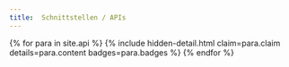 ```yaml
---
title:  Schnittstellen / APIs
---
```


<dl>

{% for para in site.api %}
    {% include hidden-detail.html claim=para.claim details=para.content badges=para.badges %}
{% endfor %}

</dl>